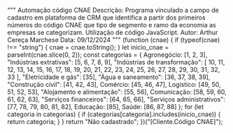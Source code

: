 """
Automação código CNAE
Descrição: Programa vinculado a campo de cadastro em plataforma de CRM que identifica a partir dos primeiros números do código CNAE que tipo de segmento e ramo da economia as empresas se categorizam. Utilização de código JavaScript. 
Autor: Arthur Cereça Marchese 
Data: 09/12/2024
"""
(function (cnae) {
if (typeof(cnae) !== "string") {
cnae = cnae.toString();
}
let inicio_cnae = parseInt(cnae.slice(0, 2));
const categorias = {
Agronegócio: [1, 2, 3],
"Indústrias extrativas": [5, 6, 7, 8, 9],
"Indústrias de transformação": [
10, 11, 12, 13, 14, 15, 16, 17, 18, 19, 20, 21, 22, 23, 24, 25,
26, 27, 28, 29, 30, 31, 32, 33
],
"Eletricidade e gás": [35],
"Água e saneamento": [36, 37, 38, 39],
"Construção civil": [41, 42, 43],
Comércio: [45, 46, 47],
Logístico: [49, 50, 51, 52, 53],
"Alojamento e alimentação": [55, 56],
Comunicação: [58, 59, 60, 61, 62, 63],
"Serviços financeiros": [64, 65, 66],
"Serviços administrativos": [77, 78, 79, 80, 81, 82],
Educação: [85],
Saúde: [86, 87, 88]
};
for (let categoria in categorias) {
if (categorias[categoria].includes(inicio_cnae)) {
return categoria;
}
}
return "Não cadastrado";
})("[Cliente.Código CNAE]");

